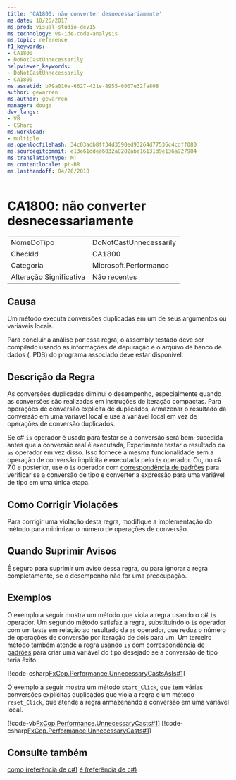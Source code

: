 ```yaml
---
title: 'CA1800: não converter desnecessariamente'
ms.date: 10/26/2017
ms.prod: visual-studio-dev15
ms.technology: vs-ide-code-analysis
ms.topic: reference
f1_keywords:
- CA1800
- DoNotCastUnnecessarily
helpviewer_keywords:
- DoNotCastUnnecessarily
- CA1800
ms.assetid: b79a010a-6627-421e-8955-6007e32fa808
author: gewarren
ms.author: gewarren
manager: douge
dev_langs:
- VB
- CSharp
ms.workload:
- multiple
ms.openlocfilehash: 34c03adb8ff34d3590ed93264d77536c4cdff080
ms.sourcegitcommit: e13e61ddea6032a8282abe16131d9e136a927984
ms.translationtype: MT
ms.contentlocale: pt-BR
ms.lasthandoff: 04/26/2018
---
```

# <a name="ca1800-do-not-cast-unnecessarily"></a>CA1800: não converter desnecessariamente
|||
|-|-|
|NomeDoTipo|DoNotCastUnnecessarily|
|CheckId|CA1800|
|Categoria|Microsoft.Performance|
|Alteração Significativa|Não recentes|

## <a name="cause"></a>Causa
Um método executa conversões duplicadas em um de seus argumentos ou variáveis locais.

Para concluir a análise por essa regra, o assembly testado deve ser compilado usando as informações de depuração e o arquivo de banco de dados (. PDB) do programa associado deve estar disponível.

## <a name="rule-description"></a>Descrição da Regra
As conversões duplicadas diminui o desempenho, especialmente quando as conversões são realizadas em instruções de iteração compactas. Para operações de conversão explícita de duplicados, armazenar o resultado da conversão em uma variável local e use a variável local em vez de operações de conversão duplicados.

Se c# `is` operador é usado para testar se a conversão será bem-sucedida antes que a conversão real é executada, Experimente testar o resultado da `as` operador em vez disso. Isso fornece a mesma funcionalidade sem a operação de conversão implícita é executada pelo `is` operador. Ou, no c# 7.0 e posterior, use o `is` operador com [correspondência de padrões](/dotnet/csharp/language-reference/keywords/is#pattern-matching-with-is) para verificar se a conversão de tipo e converter a expressão para uma variável de tipo em uma única etapa.

## <a name="how-to-fix-violations"></a>Como Corrigir Violações
 Para corrigir uma violação desta regra, modifique a implementação do método para minimizar o número de operações de conversão.

## <a name="when-to-suppress-warnings"></a>Quando Suprimir Avisos
 É seguro para suprimir um aviso dessa regra, ou para ignorar a regra completamente, se o desempenho não for uma preocupação.

## <a name="examples"></a>Exemplos
 O exemplo a seguir mostra um método que viola a regra usando o c# `is` operador. Um segundo método satisfaz a regra, substituindo o `is` operador com um teste em relação ao resultado da `as` operador, que reduz o número de operações de conversão por iteração de dois para um. Um terceiro método também atende a regra usando `is` com [correspondência de padrões](/dotnet/csharp/language-reference/keywords/is#pattern-matching-with-is) para criar uma variável do tipo desejado se a conversão de tipo teria êxito.

 [!code-csharp[FxCop.Performance.UnnecessaryCastsAsIs#1](../code-quality/codesnippet/CSharp/ca1800-do-not-cast-unnecessarily_1.cs)]

 O exemplo a seguir mostra um método `start_Click`, que tem várias conversões explícitas duplicados que viola a regra e um método `reset_Click`, que atende a regra armazenando a conversão em uma variável local.

 [!code-vb[FxCop.Performance.UnnecessaryCasts#1](../code-quality/codesnippet/VisualBasic/ca1800-do-not-cast-unnecessarily_2.vb)]
 [!code-csharp[FxCop.Performance.UnnecessaryCasts#1](../code-quality/codesnippet/CSharp/ca1800-do-not-cast-unnecessarily_2.cs)]

## <a name="see-also"></a>Consulte também
[como (referência de c#)](/dotnet/csharp/language-reference/keywords/as)
[é (referência de c#)](/dotnet/csharp/language-reference/keywords/is)